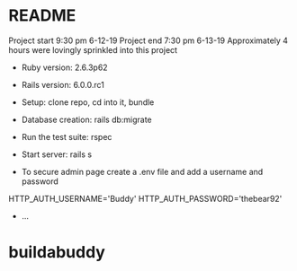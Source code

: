 # README

Project start 9:30 pm 6-12-19 Project end 7:30 pm 6-13-19
Approximately 4 hours were lovingly sprinkled into this project

* Ruby version: 2.6.3p62

* Rails version: 6.0.0.rc1

* Setup: clone repo, cd into it, bundle

* Database creation: rails db:migrate

* Run the test suite: rspec 

* Start server: rails s 

* To secure admin page create a .env file and add a username and password

HTTP_AUTH_USERNAME='Buddy'
HTTP_AUTH_PASSWORD='thebear92'

* ...
# buildabuddy
